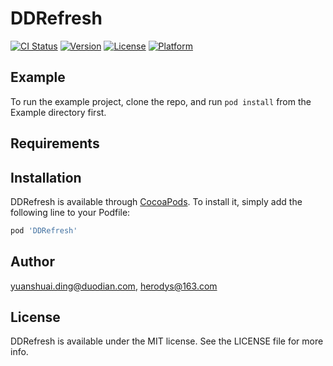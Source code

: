 # DDRefresh

[![CI Status](https://img.shields.io/travis/yuanshuai.ding@duodian.com/DDRefresh.svg?style=flat)](https://travis-ci.org/yuanshuai.ding@duodian.com/DDRefresh)
[![Version](https://img.shields.io/cocoapods/v/DDRefresh.svg?style=flat)](https://cocoapods.org/pods/DDRefresh)
[![License](https://img.shields.io/cocoapods/l/DDRefresh.svg?style=flat)](https://cocoapods.org/pods/DDRefresh)
[![Platform](https://img.shields.io/cocoapods/p/DDRefresh.svg?style=flat)](https://cocoapods.org/pods/DDRefresh)

## Example

To run the example project, clone the repo, and run `pod install` from the Example directory first.

## Requirements

## Installation

DDRefresh is available through [CocoaPods](https://cocoapods.org). To install
it, simply add the following line to your Podfile:

```ruby
pod 'DDRefresh'
```

## Author

yuanshuai.ding@duodian.com, herodys@163.com

## License

DDRefresh is available under the MIT license. See the LICENSE file for more info.
